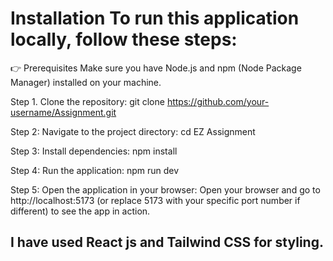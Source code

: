 # Installation To run this application locally, follow these steps:
👉 Prerequisites Make sure you have Node.js and npm (Node Package Manager) installed on your machine.

Step 1. Clone the repository: git clone https://github.com/your-username/Assignment.git

Step 2: Navigate to the project directory: cd EZ Assignment

Step 3: Install dependencies: npm install

Step 4: Run the application: npm run dev

Step 5: Open the application in your browser: Open your browser and go to http://localhost:5173 (or replace 5173 with your specific port number if different) to see the app in action.

## I have used React js and Tailwind CSS for styling.